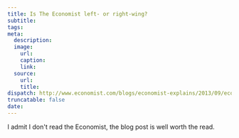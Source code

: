 ```yaml
---
title: Is The Economist left- or right-wing?
subtitle:
tags:
meta:
  description:
  image:
    url:
    caption:
    link:
  source:
    url:
    title:
dispatch: http://www.economist.com/blogs/economist-explains/2013/09/economist-explains-itself-0
truncatable: false
date:
---
```


I admit I don't read the Economist, the blog post is well worth the read.
